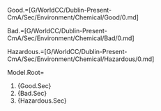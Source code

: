 Good.=[G/WorldCC/Dublin-Present-CmA/Sec/Environment/Chemical/Good/0.md]

Bad.=[G/WorldCC/Dublin-Present-CmA/Sec/Environment/Chemical/Bad/0.md]

Hazardous.=[G/WorldCC/Dublin-Present-CmA/Sec/Environment/Chemical/Hazardous/0.md]

Model.Root=<ol><li>{Good.Sec}<li>{Bad.Sec}<li>{Hazardous.Sec}</ol>
